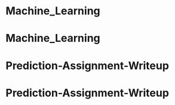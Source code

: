 # Machine_Learning
# Machine_Learning
# Prediction-Assignment-Writeup
# Prediction-Assignment-Writeup
